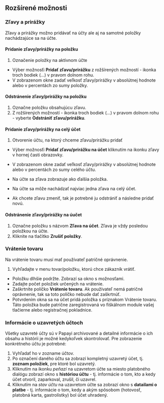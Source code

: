 ## Rozšírené možnosti

### Zľavy a prirážky

Zľavy a prirážky možno pridávať na účty ale aj na samotné položky nachádzajúce sa na účte.

#### Pridanie zľavy/prirážky na položku

1. Označenie položky na aktívnom účte
- Výber možnosťi **Pridať zľavu/prirážku** z rožšírených možností - ikonka troch bodiek (...) v pravom dolnom rohu.
- V zobrazenom okne zadať veľkosť zľavy/prirážky v absolútnej hodnote alebo v percentách zo sumy položky.

#### Odstránenie zľavy/prirážky na položku

1. Označne položku obsahujúcu zľavu.
2. Z rožšírených možností - ikonka troch bodiek (...) v pravom dolnom rohu - vyberte **Odstrániť zľavu/prirážku**.


#### Pridanie zľavy/prirážky na celý účet

1. Otvorenie účtu, na ktorý chceme zľavu/prirážku pridať
- Výber možnosťi **Pridať zľavu/prirážku na účet** kliknutím na ikonku zľavy v hornej časti obrazovky.
- V zobrazenom okne zadať veľkosť zľavy/prirážky v absolútnej hodnote alebo v percentách zo sumy celého účtu.


- Na účte sa zľava zobrazuje ako ďalšia položka.
- Na účte sa môže nachádzať najviac jedna zľava na celý účet.
- Ak chcete zľavu zmeniť, tak je potrebné ju odstrániť a následne pridať novú.

#### Odstránenie zľavy/prirážky na úučet

1. Označne položku s názvom **Zľava na účet**. Zľava je vždy posledou položkou na účte.
2. Kliknite na tlačítko **Zrušiť položky**.

### Vrátenie tovaru

Na vrátenie tovaru musí mať používateľ patričné oprávnenie.

1. Vyhľadajte v menu tovar/položku, ktorú chce zákazník vrátiť.
- Položku dlhšie podržte. Zobrazí sa okno s možnosťami.
- Zadajte počet položiek určených na vrátenie.
- Zaškrtnite políčko **Vrátenie tovaru**. Ak používateľ nemá patričné oprávnenie, tak sa toto políčko nebude dať zaškrtnúť.
- Potvrdením okna sa na účet pridá položka s príznakom Vrátenie tovaru. Táto položka bude patrične zaregistrovaná vo fiškálnom module vašej tlačierne alebo registračnej pokladnice.


### Informácie o uzavretých účtoch

Všetky uzavreté účty sú v Papayi archivované a detailné informácie o ich obsahu a histórii je možné kedykoľvek skontrolovať. Pre zobrazenie konkrétneho účtu je potrebné:
1. Vyhľadať ho v zozname účtov.
2. Po označení daného účtu sa zobrazí kompletný uzavretý účet, tj. **zoznam položiek**, pre ktoré bol uzavretý.
3. Kliknutím na ikonku *peňazí* na uzavretom účte sa miesto platobného dialógu zobrazí okno s **históriou účtu** - tj. informácie o tom, kto a kedy účet otvoril, zaparkoval, zrušil, či uzavrel.
4. Kliknutím na *stav účtu* na uzavretom účte sa zobrazí okno s **datailami o platbe** - tj. informácie o tom, kedy a akým spôsobom (hotovosť, platobná karta, gastrolístky) bol účet uhradený.
